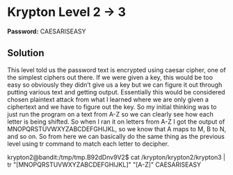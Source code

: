# Krypton Level 2 -> 3

**Password:** CAESARISEASY

## Solution

This level told us the password text is encrypted using caesar cipher, one of the simplest ciphers out there. If we were given a key, this would be too easy so obviously they didn’t give us a key but we can figure it out through putting various text and getting output. Essentially this would be considered chosen plaintext attack from what I learned where we are only given a ciphertext and we have to figure out the key. So my initial thinking was to just run the program on a text from A-Z so we can clearly see how each letter is being shifted. So when I ran it on letters from A-Z I got the output of MNOPQRSTUVWXYZABCDEFGHIJKL, so we know that A maps to M, B to N, and so on. So from here we can basically do the same thing as the previous level using tr command to match each letter to decipher. 


krypton2@bandit:/tmp/tmp.B92dDnv9V2$ cat /krypton/krypton2/krypton3 | tr "[MNOPQRSTUVWXYZABCDEFGHIJKL]" "[A-Z]"
CAESARISEASY

